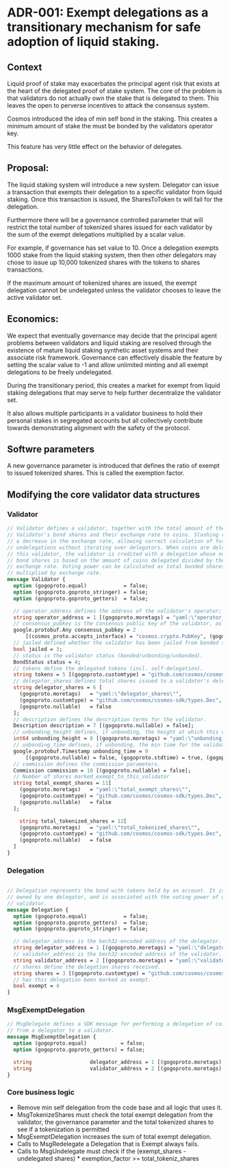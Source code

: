 # ADR-001: Exempt delegations as a transitionary mechanism for safe adoption of liquid staking.

## Context 

Liquid proof of stake may exacerbates the principal agent risk that exists at the heart of the delegated proof of stake system. The core of the problem is that validators do not actually own the stake that is delegated to them. This leaves the open to perverse incentives to attack the consensus system.

Cosmos introduced the idea of min self bond in the staking. This creates a minimum amount of stake the must be bonded by the validators operator key. 

This feature has very little effect on the behavior of delegates.

## Proposal:

The liquid staking system will introduce a new system. Delegator can issue a transaction that exempts their delegation to a specific validator from liquid staking. Once this transaction is issued, the SharesToToken tx will fail for the delegation. 

Furthermore there will be a governance controlled parameter  that will restrict the total number of tokenized shares issued for each validator by the sum of the exempt delegations multiplied by a scalar value.

For example, if governance has set value to 10.  Once a delegation exempts 1000 stake from the liquid staking system, then then other delegators may chose to issue up 10,000 tokenized shares with the tokens to shares transactions.

If the maximum amount of tokenized shares are issued, the exempt delegation cannot be undelegated unless the validator chooses to leave the active validator set.
 

## Economics:

We expect that eventually governance may decide that the principal agent problems between validators and liquid staking are resolved through the existence of mature liquid staking synthetic asset systems and their associate risk framework. Governance can effectively disable the feature by setting the scalar value to -1 and allow unlimited minting and all exempt delegations to be freely undelegated.

During the transitionary period, this creates a market for exempt from liquid staking delegations that may serve to help further decentralize the validator set.

It also allows multiple participants in a validator business to hold their personal stakes in segregated accounts but all collectively contribute towards demonstrating alignment with the safety of the protocol.

## Softwre parameters

A new governance parameter is introduced that defines the ratio of exempt to issued tokenized shares. This is called the exemption factor.

## Modifying the core validator data structures

### Validator

``` proto
// Validator defines a validator, together with the total amount of the
// Validator's bond shares and their exchange rate to coins. Slashing results in
// a decrease in the exchange rate, allowing correct calculation of future
// undelegations without iterating over delegators. When coins are delegated to
// this validator, the validator is credited with a delegation whose number of
// bond shares is based on the amount of coins delegated divided by the current
// exchange rate. Voting power can be calculated as total bonded shares
// multiplied by exchange rate.
message Validator {
  option (gogoproto.equal)            = false;
  option (gogoproto.goproto_stringer) = false;
  option (gogoproto.goproto_getters)  = false;

  // operator_address defines the address of the validator's operator; bech encoded in JSON.
  string operator_address = 1 [(gogoproto.moretags) = "yaml:\"operator_address\""];
  // consensus_pubkey is the consensus public key of the validator, as a Protobuf Any.
  google.protobuf.Any consensus_pubkey = 2
      [(cosmos_proto.accepts_interface) = "cosmos.crypto.PubKey", (gogoproto.moretags) = "yaml:\"consensus_pubkey\""];
  // jailed defined whether the validator has been jailed from bonded status or not.
  bool jailed = 3;
  // status is the validator status (bonded/unbonding/unbonded).
  BondStatus status = 4;
  // tokens define the delegated tokens (incl. self-delegation).
  string tokens = 5 [(gogoproto.customtype) = "github.com/cosmos/cosmos-sdk/types.Int", (gogoproto.nullable) = false];
  // delegator_shares defines total shares issued to a validator's delegators.
  string delegator_shares = 6 [
    (gogoproto.moretags)   = "yaml:\"delegator_shares\"",
    (gogoproto.customtype) = "github.com/cosmos/cosmos-sdk/types.Dec",
    (gogoproto.nullable)   = false
  ];
  // description defines the description terms for the validator.
  Description description = 7 [(gogoproto.nullable) = false];
  // unbonding_height defines, if unbonding, the height at which this validator has begun unbonding.
  int64 unbonding_height = 8 [(gogoproto.moretags) = "yaml:\"unbonding_height\""];
  // unbonding_time defines, if unbonding, the min time for the validator to complete unbonding.
  google.protobuf.Timestamp unbonding_time = 9
      [(gogoproto.nullable) = false, (gogoproto.stdtime) = true, (gogoproto.moretags) = "yaml:\"unbonding_time\""];
  // commission defines the commission parameters.
  Commission commission = 10 [(gogoproto.nullable) = false];
  // Number of shares marked_exempt_to_this_validator
  string total_exempt_shares = 11[
    (gogoproto.moretags)   = "yaml:\"total_exempt_shares\"",
    (gogoproto.customtype) = "github.com/cosmos/cosmos-sdk/types.Dec",
    (gogoproto.nullable)   = false
  ];

    string total_tokenized_shares = 12[
    (gogoproto.moretags)   = "yaml:\"total_tokenized_shares\"",
    (gogoproto.customtype) = "github.com/cosmos/cosmos-sdk/types.Dec",
    (gogoproto.nullable)   = false
  ]
}

```
### Delegation

```proto

// Delegation represents the bond with tokens held by an account. It is
// owned by one delegator, and is associated with the voting power of one
// validator.
message Delegation {
  option (gogoproto.equal)            = false;
  option (gogoproto.goproto_getters)  = false;
  option (gogoproto.goproto_stringer) = false;

  // delegator_address is the bech32-encoded address of the delegator.
  string delegator_address = 1 [(gogoproto.moretags) = "yaml:\"delegator_address\""];
  // validator_address is the bech32-encoded address of the validator.
  string validator_address = 2 [(gogoproto.moretags) = "yaml:\"validator_address\""];
  // shares define the delegation shares received.
  string shares = 3 [(gogoproto.customtype) = "github.com/cosmos/cosmos-sdk/types.Dec", (gogoproto.nullable) = false];
  // has this delegation been marked as exempt.
  bool exempt = 4 
}
```
### MsgExemptDelegation

``` proto
// MsgDelegate defines a SDK message for performing a delegation of coins
// from a delegator to a validator.
message MsgExemptDelegation {
  option (gogoproto.equal)           = false;
  option (gogoproto.goproto_getters) = false;

  string                   delegator_address = 1 [(gogoproto.moretags) = "yaml:\"delegator_address\""];
  string                   validator_address = 2 [(gogoproto.moretags) = "yaml:\"validator_address\""];
}

```


### Core business logic

* Remove min self delegation from the code base and all logic that uses it.
* MsgTokenizeShares must check the total exempt delegation from the validator, the governance parameter and the total tokenized shares to see if a tokenization is permitted
* MsgExemptDelegation increases the sum of total exempt delegation.
* Calls to MsgRedelegate a Delegation that is Exempt always fails.
* Calls to MsgUndelegate must check if the (exempt_shares - undelegated shares) * exemption_factor >= total_tokeniz_shares
